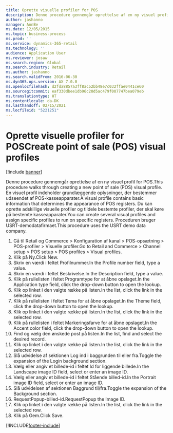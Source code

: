 ```yaml
---
title: Oprette visuelle profiler for POS
description: Denne procedure gennemgår oprettelse af en ny visuel profil for POS.
author: jashanno
manager: AnnBe
ms.date: 12/05/2015
ms.topic: business-process
ms.prod: ''
ms.service: dynamics-365-retail
ms.technology: ''
audience: Application User
ms.reviewer: josaw
ms.search.region: Global
ms.search.industry: Retail
ms.author: jashanno
ms.search.validFrom: 2016-06-30
ms.dyn365.ops.version: AX 7.0.0
ms.openlocfilehash: d2fda8857a3ff8ac52bb48e7c032ffae0441ce60
ms.sourcegitcommit: eaf330dbee1db96c20d5ac479f007747bea079eb
ms.translationtype: HT
ms.contentlocale: da-DK
ms.lasthandoff: 02/15/2021
ms.locfileid: "5221251"
---
```

# <a name="create-point-of-sale-pos-visual-profiles"></a><span data-ttu-id="bdea0-103">Oprette visuelle profiler for POS</span><span class="sxs-lookup"><span data-stu-id="bdea0-103">Create point of sale (POS) visual profiles</span></span>

[!include [banner](../includes/banner.md)]

<span data-ttu-id="bdea0-104">Denne procedure gennemgår oprettelse af en ny visuel profil for POS.</span><span class="sxs-lookup"><span data-stu-id="bdea0-104">This procedure walks through creating a new point of sale (POS) visual profile.</span></span> <span data-ttu-id="bdea0-105">En visuel profil indeholder grundlæggende oplysninger, der bestemmer udseendet af POS-kasseapparater.</span><span class="sxs-lookup"><span data-stu-id="bdea0-105">A visual profile contains basic information that determines the appearance of POS registers.</span></span> <span data-ttu-id="bdea0-106">Du kan oprette adskillige visuelle profiler og tildele bestemte profiler, der skal køre på bestemte kasseapparater.</span><span class="sxs-lookup"><span data-stu-id="bdea0-106">You can create several visual profiles and assign specific profiles to run on specific registers.</span></span> <span data-ttu-id="bdea0-107">Proceduren bruger USRT-demodatafirmaet.</span><span class="sxs-lookup"><span data-stu-id="bdea0-107">This procedure uses the USRT demo data company.</span></span>

1. <span data-ttu-id="bdea0-108">Gå til Retail og Commerce > Konfiguration af kanal > POS-opsætning > POS-profiler > Visuelle profiler.</span><span class="sxs-lookup"><span data-stu-id="bdea0-108">Go to Retail and Commerce > Channel setup > POS setup > POS profiles > Visual profiles.</span></span>
2. <span data-ttu-id="bdea0-109">Klik på Ny.</span><span class="sxs-lookup"><span data-stu-id="bdea0-109">Click New.</span></span>
3. <span data-ttu-id="bdea0-110">Skriv en værdi i feltet Profilnummer.</span><span class="sxs-lookup"><span data-stu-id="bdea0-110">In the Profile number field, type a value.</span></span>
4. <span data-ttu-id="bdea0-111">Skriv en værdi i feltet Beskrivelse.</span><span class="sxs-lookup"><span data-stu-id="bdea0-111">In the Description field, type a value.</span></span>
5. <span data-ttu-id="bdea0-112">Klik på rullelisten i feltet Programtype for at åbne opslaget.</span><span class="sxs-lookup"><span data-stu-id="bdea0-112">In the Application type field, click the drop-down button to open the lookup.</span></span>
6. <span data-ttu-id="bdea0-113">Klik op linket i den valgte række på listen.</span><span class="sxs-lookup"><span data-stu-id="bdea0-113">In the list, click the link in the selected row.</span></span>
7. <span data-ttu-id="bdea0-114">Klik på rullelisten i feltet Tema for at åbne opslaget.</span><span class="sxs-lookup"><span data-stu-id="bdea0-114">In the Theme field, click the drop-down button to open the lookup.</span></span>
8. <span data-ttu-id="bdea0-115">Klik op linket i den valgte række på listen.</span><span class="sxs-lookup"><span data-stu-id="bdea0-115">In the list, click the link in the selected row.</span></span>
9. <span data-ttu-id="bdea0-116">Klik på rullelisten i feltet Markeringsfarve for at åbne opslaget.</span><span class="sxs-lookup"><span data-stu-id="bdea0-116">In the Accent color field, click the drop-down button to open the lookup.</span></span>
10. <span data-ttu-id="bdea0-117">Find og vælg den ønskede post på listen.</span><span class="sxs-lookup"><span data-stu-id="bdea0-117">In the list, find and select the desired record.</span></span>
11. <span data-ttu-id="bdea0-118">Klik op linket i den valgte række på listen.</span><span class="sxs-lookup"><span data-stu-id="bdea0-118">In the list, click the link in the selected row.</span></span>
12. <span data-ttu-id="bdea0-119">Slå udvidelse af sektionen Log ind i baggrunden til eller fra.</span><span class="sxs-lookup"><span data-stu-id="bdea0-119">Toggle the expansion of the Login background section.</span></span>
13. <span data-ttu-id="bdea0-120">Vælg eller angiv et billede-id i feltet Id for liggende billede.</span><span class="sxs-lookup"><span data-stu-id="bdea0-120">In the Landscape image ID field, select or enter an image ID.</span></span>
14. <span data-ttu-id="bdea0-121">Vælg eller angiv et billede-id i feltet Stående billed-id.</span><span class="sxs-lookup"><span data-stu-id="bdea0-121">In the Portrait image ID field, select or enter an image ID.</span></span>
15. <span data-ttu-id="bdea0-122">Slå udvidelsen af sektionen Baggrund til/fra.</span><span class="sxs-lookup"><span data-stu-id="bdea0-122">Toggle the expansion of the Background section.</span></span>
16. <span data-ttu-id="bdea0-123">RequestPopup-billed-id.</span><span class="sxs-lookup"><span data-stu-id="bdea0-123">RequestPopup the Image ID.</span></span>
17. <span data-ttu-id="bdea0-124">Klik op linket i den valgte række på listen.</span><span class="sxs-lookup"><span data-stu-id="bdea0-124">In the list, click the link in the selected row.</span></span>
18. <span data-ttu-id="bdea0-125">Klik på Gem.</span><span class="sxs-lookup"><span data-stu-id="bdea0-125">Click Save.</span></span>



[!INCLUDE[footer-include](../../includes/footer-banner.md)]